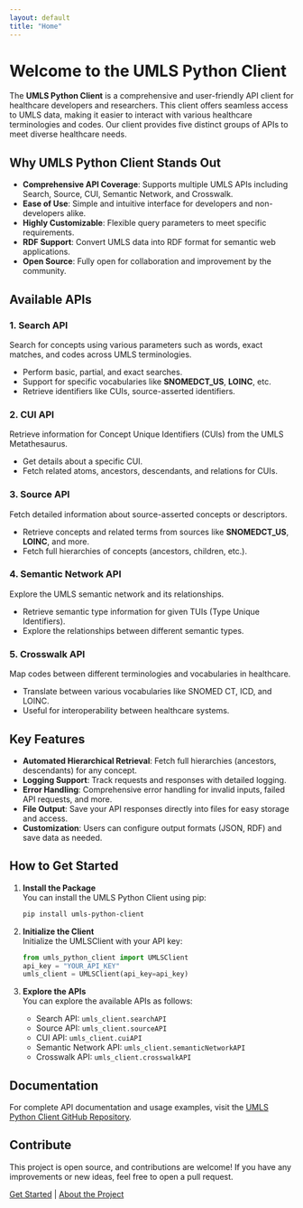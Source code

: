 ```yaml
---
layout: default
title: "Home"
---
```


# Welcome to the UMLS Python Client

The **UMLS Python Client** is a comprehensive and user-friendly API client for healthcare developers and researchers.
This client offers seamless access to UMLS data, making it easier to interact with various healthcare terminologies and codes. 
Our client provides five distinct groups of APIs to meet diverse healthcare needs.

## Why UMLS Python Client Stands Out
- **Comprehensive API Coverage**: Supports multiple UMLS APIs including Search, Source, CUI, Semantic Network, and Crosswalk.
- **Ease of Use**: Simple and intuitive interface for developers and non-developers alike.
- **Highly Customizable**: Flexible query parameters to meet specific requirements.
- **RDF Support**: Convert UMLS data into RDF format for semantic web applications.
- **Open Source**: Fully open for collaboration and improvement by the community.

## Available APIs

### 1. Search API
Search for concepts using various parameters such as words, exact matches, and codes across UMLS terminologies.
- Perform basic, partial, and exact searches.
- Support for specific vocabularies like **SNOMEDCT_US**, **LOINC**, etc.
- Retrieve identifiers like CUIs, source-asserted identifiers.

### 2. CUI API
Retrieve information for Concept Unique Identifiers (CUIs) from the UMLS Metathesaurus.
- Get details about a specific CUI.
- Fetch related atoms, ancestors, descendants, and relations for CUIs.

### 3. Source API
Fetch detailed information about source-asserted concepts or descriptors.
- Retrieve concepts and related terms from sources like **SNOMEDCT_US**, **LOINC**, and more.
- Fetch full hierarchies of concepts (ancestors, children, etc.).

### 4. Semantic Network API
Explore the UMLS semantic network and its relationships.
- Retrieve semantic type information for given TUIs (Type Unique Identifiers).
- Explore the relationships between different semantic types.

### 5. Crosswalk API
Map codes between different terminologies and vocabularies in healthcare.
- Translate between various vocabularies like SNOMED CT, ICD, and LOINC.
- Useful for interoperability between healthcare systems.

## Key Features
- **Automated Hierarchical Retrieval**: Fetch full hierarchies (ancestors, descendants) for any concept.
- **Logging Support**: Track requests and responses with detailed logging.
- **Error Handling**: Comprehensive error handling for invalid inputs, failed API requests, and more.
- **File Output**: Save your API responses directly into files for easy storage and access.
- **Customization**: Users can configure output formats (JSON, RDF) and save data as needed.

## How to Get Started

1. **Install the Package**  
   You can install the UMLS Python Client using pip:

   ```bash
   pip install umls-python-client
   ```

2. **Initialize the Client**  
   Initialize the UMLSClient with your API key:

   ```python
   from umls_python_client import UMLSClient
   api_key = "YOUR_API_KEY"
   umls_client = UMLSClient(api_key=api_key)
   ```

3. **Explore the APIs**  
   You can explore the available APIs as follows:

   - Search API: `umls_client.searchAPI`
   - Source API: `umls_client.sourceAPI`
   - CUI API: `umls_client.cuiAPI`
   - Semantic Network API: `umls_client.semanticNetworkAPI`
   - Crosswalk API: `umls_client.crosswalkAPI`

## Documentation
For complete API documentation and usage examples, visit the [UMLS Python Client GitHub Repository](https://github.com/palasht75/umls-client).

## Contribute
This project is open source, and contributions are welcome! If you have any improvements or new ideas, feel free to open a pull request.

[Get Started](/docs) | [About the Project](/about)

